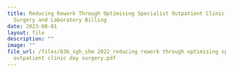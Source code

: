 ```yaml
---
title: Reducing Rework Through Optimising Specialist Outpatient Clinic Day
  Surgery and Laboratory Billing
date: 2023-08-01
layout: file
description: ""
image: ""
file_url: /files/836_sgh_shm 2022_reducing rework through optimising specialist
  outpatient clinic day surgery.pdf
---
```

